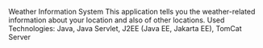 Weather Information System
This application tells you the weather-related information about your location and also of other locations.
Used Technologies: Java, Java Servlet, J2EE (Java EE, Jakarta EE), TomCat Server
